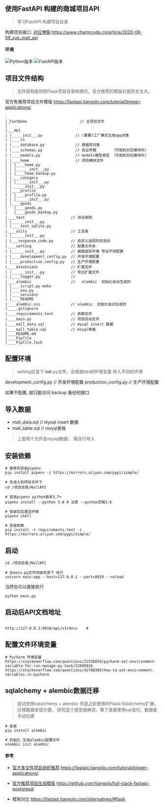 ## 使用FastAPI 构建的商城项目API

> 学习FastAPI 构建项目目录

构建项目接口: [对应博客](https://www.charmcode.cn/article/2020-06-08_vue_mall_api):https://www.charmcode.cn/article/2020-06-08_vue_mall_api

#### 环境
![Python版本](https://img.shields.io/badge/Python-3.7+-brightgreen.svg "版本号")
![FastAPI版本](https://img.shields.io/badge/FastAPI-0.55.1-ff69b4.svg "版本号")

## 项目文件结构

> 文件结构是仿照Flask项目目录构建的，官方推荐的模版对我而言太大。

官方有推荐项目文件模版  https://fastapi.tiangolo.com/tutorial/bigger-applications/

```
.
|_FastDemo                        // 主项目文件
| 
|___api
| |_____init__.py               // (重要)工厂模式生成app对象
| |____v1
| |____database.py              // 数据库对象
| |____schemas.py               // 验证参数       （可放到对应模块内)
| |____models.py                // models模型类型 （可放到对应模块内)
| |____home                     // 项目模块文件
| | |____home.py
| | |______init__.py
| | |____home_backup.py
| |____category
| | |______init__.py
| |______init__.py
| |____profile
| | |____profile.py
| | |______init__.py
| |____goods
|   |____goods.py
|   |____goods_backup.py
|____test                     // 测试用例
| |______init__.py
| |____test_sqlite.py
|____utils                    // 工具类
| |______init__.py
| |___response_code.py        // 自定义返回的状态码
|____setting                  // 配置文件夹
| |______init__.py            // 根据虚拟环境 导出不同配置
| |____development_config.py  // 开发环境配置
| |____production_config.py   // 生产环境配置
|____extensions               // 扩展文件
| |______init__.py            // 导出扩展文件
| |____logger.py              // 
|____alembic                  //   alembic  初始化自动生成的 
| |____script.py.mako
| |____env.py
| |____versions
| |____README
|____alembic.ini              // alembic  初始化自动生成的 
|____.gitignore
|____requirements.text        // 依赖文件
|____main.py                  // 项目启动文件
|____mall_data.sql            // mysql insert 数据
|____mall_table.sql           // msyql表格 
|____README.md
|____Pipfile
|____Pipfile.lock

```

## 配置环境
> setting目录下 __init__.py文件，会根据`ENV`的环境变量 导入不同的环境

development_config.py  // 开发环境配置
production_config.py   // 生产环境配置

如果不配置, 就只能访问 backup 备份的接口

## 导入数据

- mall_data.sql            // mysql insert 数据
- mall_table.sql           // msyql表格 

> 上面两个文件是mysql数据， 需自行导入


## 安装依赖

```
# 推荐先安装pipenv
pip install pipenv -i https://mirrors.aliyun.com/pypi/simple/

# 先进入到项目文件下
cd /项目目录/MallAPI

# 安装pipenv python版本3.7+
pipenv install --python 3.8 # 注意 --python空格3.8

# 安装完后激活环境
pipenv shell

# 安装依赖
pip install -r requirements.text -i https://mirrors.aliyun.com/pypi/simple/

```

## 启动

```
cd /项目目录/MallAPI

# 在main.py文件同级目录下 执行
uvicorn main:app --host=127.0.0.1 --port=8010 --reload
```

当然也可以直接执行

```
python main.py
```

## 启动后API文档地址

```

http://127.0.0.1:8010/api/v1/docs    # 

```



## 配置文件环境变量

```
# Pycharm 环境变量
https://stackoverflow.com/questions/21538859/pycharm-set-environment-variable-for-run-manage-py-task/22899916
https://stackoverflow.com/questions/42708389/how-to-set-environment-variables-in-pycharm
```


## sqlalchemy + alembic数据迁移

> 尝试使用sqlalchemy + alembic 但是之前使用的Flask-Sqlalchemy扩展，迁移数据库很方便，
研究这个感觉很麻烦，算了直接使用sql语句，数据表手动创建

```
# 安装
pip install alembic

# 初始化 生成alembic配置文件
alembic init alembic
```



#### 参考
- [官方多文件项目组织推荐](https://fastapi.tiangolo.com/tutorial/bigger-applications/) https://fastapi.tiangolo.com/tutorial/bigger-applications/
 
- [官方推荐项目生成模版](https://github.com/tiangolo/full-stack-fastapi-postgresql) https://github.com/tiangolo/full-stack-fastapi-postgresql

- 框架对比 https://fastapi.tiangolo.com/alternatives/#flask
